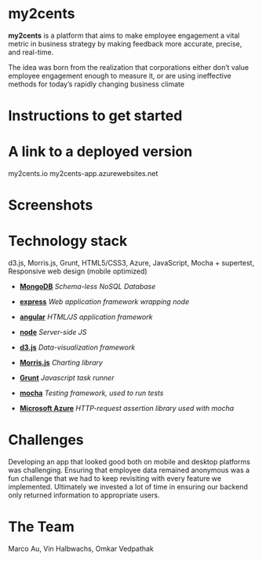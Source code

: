 my2cents
============

**my2cents** is a platform that aims to make employee engagement a vital metric in business strategy by making feedback more accurate, precise, and real-time.

The idea was born from the realization that corporations either don’t value employee engagement enough to measure it, or are using ineffective methods for today’s rapidly changing business climate


Instructions to get started
==============================



A link to a deployed version
==============================

my2cents.io
my2cents-app.azurewebsites.net

Screenshots
==================



Technology stack
============

 d3.js, Morris.js, Grunt, HTML5/CSS3, Azure, JavaScript, Mocha + supertest, Responsive web design (mobile optimized)

* **[MongoDB](http://neo4j.org)** *Schema-less NoSQL Database*

* **[express](http://expressjs.com)** *Web application framework wrapping node*

* **[angular](http://angularjs.org)** *HTML/JS application framework*

* **[node](http://nodejs.org)** *Server-side JS*

* **[d3.js](http://d3js.org)** *Data-visualization framework*

* **[Morris.js](http://morrisjs.github.io/morris.js/index.html)** *Charting library* 

* **[Grunt](http://gruntjs.com/)** *Javascript task runner*

* **[mocha](http://visionmedia.github.io/mocha/)** *Testing framework, used to run tests*

* **[Microsoft Azure](https://www.npmjs.org/package/supertest)** *HTTP-request assertion library used with mocha* 



Challenges
==================

Developing an app that looked good both on mobile and desktop platforms was challenging. Ensuring that employee data remained anonymous was a fun challenge that we had to keep revisiting with every feature we implemented. Ultimately we invested a lot of time in ensuring our backend only returned information to appropriate users. 

The Team
==================

Marco Au, Vin Halbwachs, Omkar Vedpathak 
